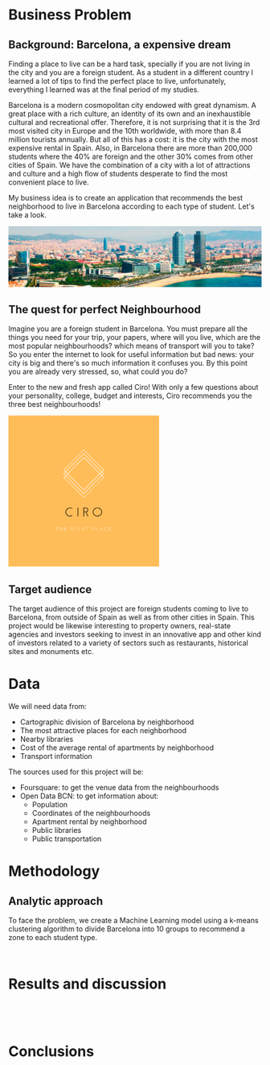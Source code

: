 
# Business Problem

## Background: Barcelona, a expensive dream

Finding a place to live can be a hard task, specially if you are not living in the city and you are a foreign student. As a student in a different country I learned a lot of tips to find the perfect place to live, unfortunately, everything I learned was at the final period of my studies.

Barcelona is a modern cosmopolitan city endowed with great dynamism. A great place with a rich culture, an identity of its own and an inexhaustible cultural and recreational offer. Therefore, it is not surprising that it is the 3rd most visited city in Europe and the 10th worldwide, with more than 8.4 million tourists annually. But all of this has a cost: it is the city with the most expensive rental in Spain. Also, in Barcelona there are more than 200,000 students where the 40% are foreign and the other 30% comes from other cities of Spain. We have the combination of a city with a lot of attractions and culture and a high flow of students desperate to find the most convenient place to live.

My business idea is to create an application that recommends the best neighborhood to live in Barcelona according to each type of student. Let's take a look.

<img src="banner-barcelona-1-1.jpg"> 

## The quest for perfect Neighbourhood

Imagine you are a foreign student in Barcelona. You must prepare all the things you need for your trip, your papers, where will you live, which are the most popular neighbourhoods? which means of transport will you to take? So you enter the internet to look for useful information but bad news: your city is big and there's so much information it confuses you. By this point you are already very stressed, so, what could you do?

Enter to the new and fresh app called Ciro! With only a few questions about your personality, college, budget and interests, Ciro recommends you the three best neighbourhoods!

<img src="CIRO.png" width="300"> 

## Target audience 

The target audience of this project are foreign students coming to live to Barcelona, from outside of Spain as well as from other cities in Spain. This project would be likewise interesting to property owners, real-state agencies and investors seeking to invest in an innovative app and other kind of investors related to a variety of sectors such as restaurants, historical sites and monuments etc.

# Data

We will need data from:

- Cartographic division of Barcelona by neighborhood
- The most attractive places for each neighborhood
- Nearby libraries 
- Cost of the average rental of apartments by neighborhood
- Transport information

The sources used for this project will be:

- Foursquare: to get the venue data from the neighbourhoods
- Open Data BCN: to get information about:
    - Population
    - Coordinates of the neighbourhoods
    - Apartment rental by neighborhood 
    - Public libraries 
    - Public transportation


# Methodology

## Analytic approach

To face the problem, we create a Machine Learning model using a k-means clustering algorithm to divide Barcelona into 10 groups to recommend a zone to each student type.


```python

```


```python

```

# Results and discussion


```python

```


```python

```


```python

```


```python

```

# Conclusions


```python

```


```python

```
